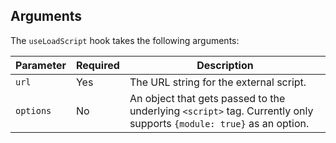 ## Arguments

The `useLoadScript` hook takes the following arguments:

| Parameter | Required | Description                                                                                                        |
| --------- | -------- | ------------------------------------------------------------------------------------------------------------------ |
| `url`     | Yes      | The URL string for the external script.                                                                             |
| `options` | No       | An object that gets passed to the underlying `<script>` tag. Currently only supports `{module: true}` as an option. |
